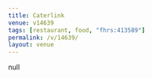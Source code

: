 ```yaml
---
title: Caterlink
venue: v14639
tags: [restaurant, food, "fhrs:413589"]
permalink: /v/14639/
layout: venue
---
```

null
